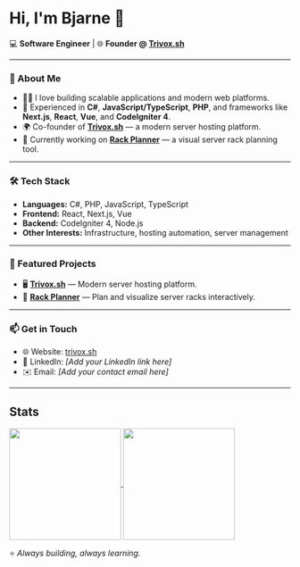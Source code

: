 # Hi, I'm Bjarne 👋  

💻 **Software Engineer** | 🌐 **Founder @ [Trivox.sh](https://trivox.sh)**  

---

### 🚀 About Me  
- 🧑‍💻 I love building scalable applications and modern web platforms.  
- 🔧 Experienced in **C#**, **JavaScript/TypeScript**, **PHP**, and frameworks like **Next.js**, **React**, **Vue**, and **CodeIgniter 4**.  
- 🌍 Co-founder of [**Trivox.sh**](https://trivox.sh) — a modern server hosting platform.  
- 📐 Currently working on [**Rack Planner**](https://rack-planner.xyz) — a visual server rack planning tool.  

---

### 🛠️ Tech Stack  
- **Languages:** C#, PHP, JavaScript, TypeScript  
- **Frontend:** React, Next.js, Vue  
- **Backend:** CodeIgniter 4, Node.js  
- **Other Interests:** Infrastructure, hosting automation, server management  

---

### 📌 Featured Projects  
- 🖥️ [**Trivox.sh**](https://trivox.sh) — Modern server hosting platform.  
- 📐 [**Rack Planner**](https://rack-planner.xyz) — Plan and visualize server racks interactively.  

---

### 📫 Get in Touch  
- 🌐 Website: [trivox.sh](https://trivox.sh)  
- 💼 LinkedIn: *[Add your LinkedIn link here]*  
- ✉️ Email: *[Add your contact email here]*  

---

## Stats
<a href="https://github.com/anuraghazra/github-readme-stats">
  <img height=200 align="center" src="https://github-readme-stats.vercel.app/api?username=x86-bins&show_icons=true&hide=contribs,issues&show=prs_merged,prs_merged_percentage&include_all_commits=true&theme=dark" />
</a>
<a href="https://github.com/anuraghazra/convoychat">
  <img height=200 align="center" src="https://github-readme-stats.vercel.app/api/top-langs/?username=x86-bins&theme=dark&layout=donut" />
</a>

⭐️ *Always building, always learning.*  
